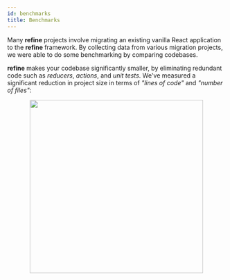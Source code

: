 ```yaml
---
id: benchmarks
title: Benchmarks
---
```


Many **refine** projects involve migrating an existing vanilla React application to the **refine** framework. By collecting data from various migration projects, we were able to do some benchmarking by comparing codebases. 

**refine** makes your codebase significantly smaller, by eliminating redundant code such as _reducers_, _actions_, and _unit tests_.  We've measured a significant reduction in project size in terms of *"lines of code"* and *"number of files"*:

<div align="center">

<img src="https://raw.githubusercontent.com/pankod/refine/master/documentation/static/img/getting-started/benchmark.png" width="400px" align="center" />

</div>

